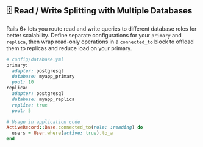 ## 🗄️ Read / Write Splitting with Multiple Databases

Rails 6+ lets you route read and write queries to different database roles for better scalability. Define separate configurations for your `primary` and `replica`, then wrap read-only operations in a `connected_to` block to offload them to replicas and reduce load on your primary.

```ruby
# config/database.yml
primary:
  adapter: postgresql
  database: myapp_primary
  pool: 10
replica:
  adapter: postgresql
  database: myapp_replica
  replica: true
  pool: 5

# Usage in application code
ActiveRecord::Base.connected_to(role: :reading) do
  users = User.where(active: true).to_a
end
```
